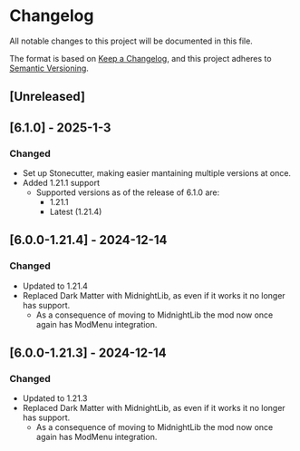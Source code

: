 # Changelog

All notable changes to this project will be documented in this file.

The format is based on [Keep a Changelog](https://keepachangelog.com/en/1.1.0/),
and this project adheres to [Semantic Versioning](https://semver.org/spec/v2.0.0.html).

## [Unreleased]

## [6.1.0] - 2025-1-3

### Changed
- Set up Stonecutter, making easier mantaining multiple versions at once.
- Added 1.21.1 support
  - Supported versions as of the release of 6.1.0 are: 
    - 1.21.1
    - Latest (1.21.4)

## [6.0.0-1.21.4] - 2024-12-14

### Changed

- Updated to 1.21.4
- Replaced Dark Matter with MidnightLib, as even if it works it no longer has support.
  - As a consequence of moving to MidnightLib the mod now once again has ModMenu integration.

## [6.0.0-1.21.3] - 2024-12-14

### Changed

- Updated to 1.21.3
- Replaced Dark Matter with MidnightLib, as even if it works it no longer has support.
  - As a consequence of moving to MidnightLib the mod now once again has ModMenu integration.